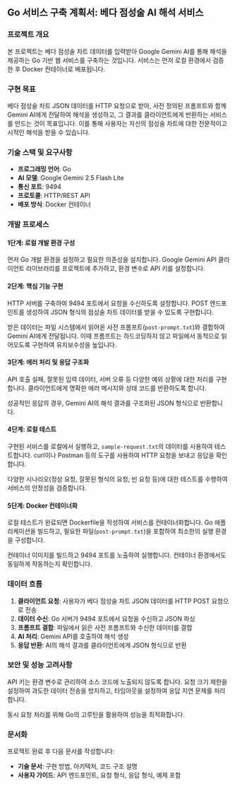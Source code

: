 ## Go 서비스 구축 계획서: 베다 점성술 AI 해석 서비스

### 프로젝트 개요

본 프로젝트는 베다 점성술 차트 데이터를 입력받아 Google Gemini AI를 통해 해석을 제공하는 Go 기반 웹 서비스를 구축하는 것입니다. 서비스는 먼저 로컬 환경에서 검증한 후 Docker 컨테이너로 배포됩니다.

### 구현 목표

베다 점성술 차트 JSON 데이터를 HTTP 요청으로 받아, 사전 정의된 프롬프트와 함께 Gemini AI에게 전달하여 해석을 생성하고, 그 결과를 클라이언트에게 반환하는 서비스를 만드는 것이 목표입니다. 이를 통해 사용자는 자신의 점성술 차트에 대한 전문적이고 시적인 해석을 받을 수 있습니다.

### 기술 스택 및 요구사항

- **프로그래밍 언어**: Go
- **AI 모델**: Google Gemini 2.5 Flash Lite
- **통신 포트**: 9494
- **프로토콜**: HTTP/REST API
- **배포 방식**: Docker 컨테이너

### 개발 프로세스

#### 1단계: 로컬 개발 환경 구성

먼저 Go 개발 환경을 설정하고 필요한 의존성을 설치합니다. Google Gemini API 클라이언트 라이브러리를 프로젝트에 추가하고, 환경 변수로 API 키를 설정합니다.

#### 2단계: 핵심 기능 구현

HTTP 서버를 구축하여 9494 포트에서 요청을 수신하도록 설정합니다. POST 엔드포인트를 생성하여 JSON 형식의 점성술 차트 데이터를 받을 수 있도록 구현합니다.

받은 데이터는 파일 시스템에서 읽어온 사전 프롬프트(`post-prompt.txt`)와 결합하여 Gemini AI에게 전달됩니다. 이때 프롬프트는 하드코딩하지 않고 파일에서 동적으로 읽어오도록 구현하여 유지보수성을 높입니다.

#### 3단계: 에러 처리 및 응답 구조화

API 호출 실패, 잘못된 입력 데이터, 서버 오류 등 다양한 예외 상황에 대한 처리를 구현합니다. 클라이언트에게 명확한 에러 메시지와 상태 코드를 반환하도록 합니다.

성공적인 응답의 경우, Gemini AI의 해석 결과를 구조화된 JSON 형식으로 반환합니다.

#### 4단계: 로컬 테스트

구현된 서비스를 로컬에서 실행하고, `sample-request.txt`의 데이터를 사용하여 테스트합니다. curl이나 Postman 등의 도구를 사용하여 HTTP 요청을 보내고 응답을 확인합니다.

다양한 시나리오(정상 요청, 잘못된 형식의 요청, 빈 요청 등)에 대한 테스트를 수행하여 서비스의 안정성을 검증합니다.

#### 5단계: Docker 컨테이너화

로컬 테스트가 완료되면 Dockerfile을 작성하여 서비스를 컨테이너화합니다. Go 애플리케이션을 빌드하고, 필요한 파일(`post-prompt.txt`)을 포함하여 최소한의 실행 환경을 구성합니다.

컨테이너 이미지를 빌드하고 9494 포트를 노출하여 실행합니다. 컨테이너 환경에서도 동일하게 작동하는지 확인합니다.

### 데이터 흐름

1. **클라이언트 요청**: 사용자가 베다 점성술 차트 JSON 데이터를 HTTP POST 요청으로 전송
2. **데이터 수신**: Go 서버가 9494 포트에서 요청을 수신하고 JSON 파싱
3. **프롬프트 결합**: 파일에서 읽은 사전 프롬프트와 수신한 데이터를 결합
4. **AI 처리**: Gemini API를 호출하여 해석 생성
5. **응답 반환**: AI의 해석 결과를 클라이언트에게 JSON 형식으로 반환

### 보안 및 성능 고려사항

API 키는 환경 변수로 관리하여 소스 코드에 노출되지 않도록 합니다. 요청 크기 제한을 설정하여 과도한 데이터 전송을 방지하고, 타임아웃을 설정하여 응답 지연 문제를 처리합니다.

동시 요청 처리를 위해 Go의 고루틴을 활용하여 성능을 최적화합니다.

### 문서화

프로젝트 완료 후 다음 문서를 작성합니다:
- **기술 문서**: 구현 방법, 아키텍처, 코드 구조 설명
- **사용자 가이드**: API 엔드포인트, 요청 형식, 응답 형식, 예제 포함
